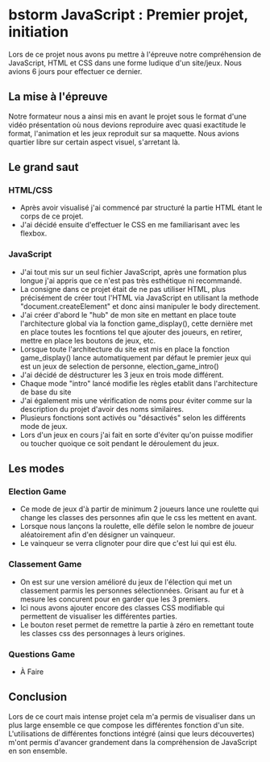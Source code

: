 # bstorm JavaScript : Premier projet, initiation
Lors de ce projet nous avons pu mettre à l'épreuve notre compréhension de JavaScript, HTML et CSS dans une forme ludique d'un site/jeux. Nous avions 6 jours pour effectuer ce dernier.

## La mise à l'épreuve
Notre formateur nous a ainsi mis en avant le projet sous le format d'une vidéo présentation où nous devions reproduire avec quasi exactitude le format, l'animation et les jeux reproduit sur sa maquette. Nous avions quartier libre sur certain aspect visuel, s'arretant là.

## Le grand saut

### HTML/CSS

- Après avoir visualisé j'ai commencé par structuré la partie HTML étant le corps de ce projet.
- J'ai décidé ensuite d'effectuer le CSS en me familiarisant avec les flexbox.
  
### JavaScript

- J'ai tout mis sur un seul fichier JavaScript, après une formation plus longue j'ai appris que ce n'est pas très esthétique ni recommandé.
- La consigne dans ce projet était de ne pas utiliser HTML, plus précisément de créer tout l'HTML via JavaScript en utilisant la methode "document.createElement" et donc ainsi manipuler le body directement.
- J'ai créer d'abord le "hub" de mon site en mettant en place toute l'architecture global via la fonction game_display(), cette dernière met en place toutes les focntions tel que ajouter des joueurs, en retirer, mettre en place les boutons de jeux, etc.
- Lorsque toute l'architecture du site est mis en place la fonction game_display() lance automatiquement par défaut le premier jeux qui est un jeux de selection de personne, election_game_intro()
- J'ai décidé de déstructurer les 3 jeux en trois mode différent.
- Chaque mode "intro" lancé modifie les règles etablit dans l'architecture de base du site
- J'ai également mis une vérification de noms pour éviter comme sur la description du projet d'avoir des noms similaires.
- Plusieurs fonctions sont activés ou "désactivés" selon les différents mode de jeux.
- Lors d'un jeux en cours j'ai fait en sorte d'éviter qu'on puisse modifier ou toucher quoique ce soit pendant le déroulement du jeux.

## Les modes

### Election Game
- Ce mode de jeux d'à partir de minimum 2 joueurs lance une roulette qui change les classes des personnes afin que le css les mettent en avant.
- Lorsque nous lançons la roulette, elle défile selon le nombre de joueur aléatoirement afin d'en désigner un vainqueur.
- Le vainqueur se verra clignoter pour dire que c'est lui qui est élu.

### Classement Game
- On est sur une version amélioré du jeux de l'élection qui met un classement parmis les personnes sélectionnées. Grisant au fur et à mesure les concurent pour en garder que les 3 premiers.
- Ici nous avons ajouter encore des classes CSS modifiable qui permettent de visualiser les différentes parties.
- Le bouton reset permet de remettre la partie à zéro en remettant toute les classes css des personnages à leurs origines.
### Questions Game
- À Faire 

## Conclusion

Lors de ce court mais intense projet cela m'a permis de visualiser dans un plus large ensemble ce que compose les différentes fonction d'un site. L'utilisations de différentes fonctions intégré (ainsi que leurs découvertes) m'ont permis d'avancer grandement dans la compréhension de JavaScript en son ensemble.